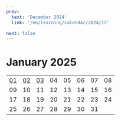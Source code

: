 ```yaml
---
prev:
  text: 'December 2024'
  link: '/en/learning/calendar/2024/12'

next: false
---
```


# January 2025

<table class="calendar">
	<tr>
		<td><a href=/en/learning/prob/2025/01/01>01</a><br><Badge type="danger" text="Bid"/></td>
		<td><a href=/en/learning/prob/2025/01/02>02</a><br><Badge type="warning" text="Play"/></td>
		<td><a href=/en/learning/prob/2025/01/03>03</a><br><Badge type="warning" text="Play"/></td>
		<td>04</td>
		<td>05</td>
		<td>06</td>
		<td>07</td>
		<td>08</td>
	</tr>
	<tr>
		<td>09</td>
		<td>10</td>
		<td>11</td>
		<td>12</td>
		<td>13</td>
		<td>14</td>
		<td>15</td>
		<td>16</td>
	</tr>
	<tr>
		<td>17</td>
		<td>18</td>
		<td>19</td>
		<td>20</td>
		<td>21</td>
		<td>22</td>
		<td>23</td>
		<td>24</td>
	</tr>
    <tr>
        <td>25</td>
		<td>26</td>
		<td>27</td>
		<td>28</td>
		<td>29</td>
		<td>30</td>
		<td>31</td>
		<td></td>
	</tr>
</table>

<Badge type="info" text="Learning &uarr;"/> [<Badge type="tip" text="Practice ->"/>](/en/practice/calendar/2025/01)